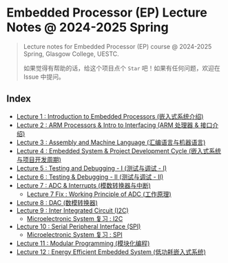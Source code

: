 # Embedded Processor (EP) Lecture Notes @ 2024-2025 Spring

> Lecture notes for Embedded Processor (EP) course @ 2024-2025 Spring, Glasgow College, UESTC.
>
> 如果觉得有帮助的话，给这个项目点个 `Star` 吧！如果有任何问题，欢迎在 Issue 中提问。

## Index

- [Lecture 1 : Introduction to Embedded Processors (嵌入式系统介绍)](Lectures/Lecture1.md)
- [Lecture 2 : ARM Processors & Intro to Interfacing (ARM 处理器 & 接口介绍)](Lectures/Lecture2.md)
- [Lecture 3 : Assembly and Machine Language (汇编语言与机器语言)](Lectures/Lecture3.md)
- [Lecture 4 : Embedded System & Project Development Cycle (嵌入式系统与项目开发周期)](Lectures/Lecture4.md)
- [Lecture 5 : Testing and Debugging - I (测试与调试 - I)](Lectures/Lecture5.md)
- [Lecture 6 : Testing & Debugging - II (测试与调试 - II)](Lectures/Lecture6.md)
- [Lecture 7 : ADC & Interrupts (模数转换器与中断)](Lectures/Lecture7.md)
  - [Lecture 7 Fix : Working Principle of ADC (工作原理)](Lectures/Lecture7_Fix.md)
- [Lecture 8 : DAC (数模转换器)](Lectures/Lecture8.md)
- [Lecture 9 : Inter Integrated Circuit (I2C)](Lectures/Lecture9.md)
  - [Microelectronic System 复习 : I2C](./Lectures/MS_Review_Notes/B4P1.md)
- [Lecture 10 : Serial Peripheral Interface (SPI)](Lectures/Lecture10.md)
  - [Microelectronic System 复习 : SPI](./Lectures/MS_Review_Notes/B4P1.md)
- [Lecture 11 : Modular Programming (模块化编程)](Lectures/Lecture11.md)
- [Lecture 12 : Energy Efficient Embedded System (低功耗嵌入式系统)](Lectures/Lecture12.md)

